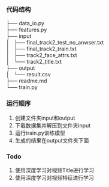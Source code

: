 # 

### 代码结构
├── data_io.py  
├── features.py  
├── input  
│   ├── final_track2_test_no_anwser.txt  
│   ├── final_track2_train.txt  
│   ├── track2_face_attrs.txt  
│   └── track2_title.txt  
├── output  
│   └── result.csv  
├── readme.md  
└── train.py  

### 运行顺序
1. 创建文件夹input和output
2. 下载数据集并解压到文件夹input
3. 运行train.py训练模型
4. 生成的结果在output文件夹下面

### Todo 
1. 使用深度学习对视频Title进行学习
2. 使用深度学习对视频特征进行学习